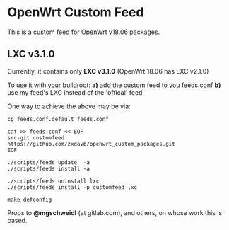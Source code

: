 # OpenWrt Custom Feed

This is a custom feed for OpenWrt v18.06 packages.

## LXC v3.1.0
Currently, it contains only **LXC v3.1.0** (OpenWrt 18.06 has LXC v2.1.0)

To use it with your buildroot:
**a)** add the custom feed to you feeds.conf
**b)** use my feed's LXC instead of the 'offical' feed

One way to achieve the above may be via:
```
cp feeds.conf.default feeds.conf

cat >> feeds.conf << EOF
src-git customfeed https://github.com/zxdavb/openwrt_custom_packages.git
EOF

./scripts/feeds update  -a
./scripts/feeds install -a

./scripts/feeds uninstall lxc
./scripts/feeds install -p customfeed lxc

make defconfig  
```

Props to **@mgschweidl** (at gitlab.com), and others, on whose work this is based.
